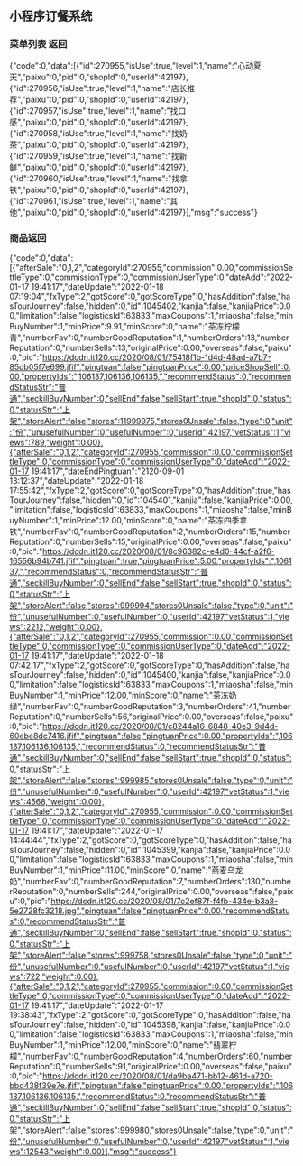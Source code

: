 ## 小程序订餐系统



### 菜单列表 返回

{"code":0,"data":[{"id":270955,"isUse":true,"level":1,"name":"心动夏天","paixu":0,"pid":0,"shopId":0,"userId":42197},{"id":270956,"isUse":true,"level":1,"name":"店长推荐","paixu":0,"pid":0,"shopId":0,"userId":42197},{"id":270957,"isUse":true,"level":1,"name":"找口感","paixu":0,"pid":0,"shopId":0,"userId":42197},{"id":270958,"isUse":true,"level":1,"name":"找奶茶","paixu":0,"pid":0,"shopId":0,"userId":42197},{"id":270959,"isUse":true,"level":1,"name":"找新鲜","paixu":0,"pid":0,"shopId":0,"userId":42197},{"id":270960,"isUse":true,"level":1,"name":"找拿铁","paixu":0,"pid":0,"shopId":0,"userId":42197},{"id":270961,"isUse":true,"level":1,"name":"其他","paixu":0,"pid":0,"shopId":0,"userId":42197}],"msg":"success"}



### 商品返回

{"code":0,"data":[{"afterSale":"0,1,2","categoryId":270955,"commission":0.00,"commissionSettleType":0,"commissionType":0,"commissionUserType":0,"dateAdd":"2022-01-17 19:41:17","dateUpdate":"2022-01-18 07:19:04","fxType":2,"gotScore":0,"gotScoreType":0,"hasAddition":false,"hasTourJourney":false,"hidden":0,"id":1045402,"kanjia":false,"kanjiaPrice":0.00,"limitation":false,"logisticsId":63833,"maxCoupons":1,"miaosha":false,"minBuyNumber":1,"minPrice":9.91,"minScore":0,"name":"茶冻柠檬青","numberFav":0,"numberGoodReputation":1,"numberOrders":13,"numberReputation":0,"numberSells":13,"originalPrice":0.00,"overseas":false,"paixu":0,"pic":"https://dcdn.it120.cc/2020/08/01/75418f1b-1d4d-48ad-a7b7-85db05f7e699.jfif","pingtuan":false,"pingtuanPrice":0.00,"priceShopSell":0.00,"propertyIds":",106137,106136,106135,","recommendStatus":0,"recommendStatusStr":"普通","seckillBuyNumber":0,"sellEnd":false,"sellStart":true,"shopId":0,"status":0,"statusStr":"上架","storeAlert":false,"stores":11999975,"stores0Unsale":false,"type":0,"unit":"份","unusefulNumber":0,"usefulNumber":0,"userId":42197,"vetStatus":1,"views":789,"weight":0.00},{"afterSale":"0,1,2","categoryId":270955,"commission":0.00,"commissionSettleType":0,"commissionType":0,"commissionUserType":0,"dateAdd":"2022-01-17 19:41:17","dateEndPingtuan":"2120-09-01 13:12:37","dateUpdate":"2022-01-18 17:55:42","fxType":2,"gotScore":0,"gotScoreType":0,"hasAddition":true,"hasTourJourney":false,"hidden":0,"id":1045401,"kanjia":false,"kanjiaPrice":0.00,"limitation":false,"logisticsId":63833,"maxCoupons":1,"miaosha":false,"minBuyNumber":1,"minPrice":12.00,"minScore":0,"name":"茶冻四季拿铁","numberFav":0,"numberGoodReputation":2,"numberOrders":15,"numberReputation":0,"numberSells":15,"originalPrice":0.00,"overseas":false,"paixu":0,"pic":"https://dcdn.it120.cc/2020/08/01/8c96382c-e4d0-44cf-a2f6-16556b94b741.jfif","pingtuan":true,"pingtuanPrice":5.00,"propertyIds":",106137,","recommendStatus":0,"recommendStatusStr":"普通","seckillBuyNumber":0,"sellEnd":false,"sellStart":true,"shopId":0,"status":0,"statusStr":"上架","storeAlert":false,"stores":999994,"stores0Unsale":false,"type":0,"unit":"份","unusefulNumber":0,"usefulNumber":0,"userId":42197,"vetStatus":1,"views":2212,"weight":0.00},{"afterSale":"0,1,2","categoryId":270955,"commission":0.00,"commissionSettleType":0,"commissionType":0,"commissionUserType":0,"dateAdd":"2022-01-17 19:41:17","dateUpdate":"2022-01-18 07:42:17","fxType":2,"gotScore":0,"gotScoreType":0,"hasAddition":false,"hasTourJourney":false,"hidden":0,"id":1045400,"kanjia":false,"kanjiaPrice":0.00,"limitation":false,"logisticsId":63833,"maxCoupons":1,"miaosha":false,"minBuyNumber":1,"minPrice":12.00,"minScore":0,"name":"茶冻奶绿","numberFav":0,"numberGoodReputation":3,"numberOrders":41,"numberReputation":0,"numberSells":56,"originalPrice":0.00,"overseas":false,"paixu":0,"pic":"https://dcdn.it120.cc/2020/08/01/c8244a16-6848-40e3-9d4d-60ebe8dc7416.jfif","pingtuan":false,"pingtuanPrice":0.00,"propertyIds":",106137,106136,106135,","recommendStatus":0,"recommendStatusStr":"普通","seckillBuyNumber":0,"sellEnd":false,"sellStart":true,"shopId":0,"status":0,"statusStr":"上架","storeAlert":false,"stores":999985,"stores0Unsale":false,"type":0,"unit":"份","unusefulNumber":0,"usefulNumber":0,"userId":42197,"vetStatus":1,"views":4568,"weight":0.00},{"afterSale":"0,1,2","categoryId":270955,"commission":0.00,"commissionSettleType":0,"commissionType":0,"commissionUserType":0,"dateAdd":"2022-01-17 19:41:17","dateUpdate":"2022-01-17 14:44:44","fxType":2,"gotScore":0,"gotScoreType":0,"hasAddition":false,"hasTourJourney":false,"hidden":0,"id":1045399,"kanjia":false,"kanjiaPrice":0.00,"limitation":false,"logisticsId":63833,"maxCoupons":1,"miaosha":false,"minBuyNumber":1,"minPrice":11.00,"minScore":0,"name":"燕麦乌龙奶","numberFav":0,"numberGoodReputation":7,"numberOrders":130,"numberReputation":0,"numberSells":244,"originalPrice":0.00,"overseas":false,"paixu":0,"pic":"https://dcdn.it120.cc/2020/08/01/7c2ef87f-f4fb-434e-b3a8-5e2728fc3218.jpg","pingtuan":false,"pingtuanPrice":0.00,"recommendStatus":0,"recommendStatusStr":"普通","seckillBuyNumber":0,"sellEnd":false,"sellStart":true,"shopId":0,"status":0,"statusStr":"上架","storeAlert":false,"stores":999758,"stores0Unsale":false,"type":0,"unit":"份","unusefulNumber":0,"usefulNumber":0,"userId":42197,"vetStatus":1,"views":722,"weight":0.00},{"afterSale":"0,1,2","categoryId":270955,"commission":0.00,"commissionSettleType":0,"commissionType":0,"commissionUserType":0,"dateAdd":"2022-01-17 19:41:17","dateUpdate":"2022-01-17 19:38:43","fxType":2,"gotScore":0,"gotScoreType":0,"hasAddition":false,"hasTourJourney":false,"hidden":0,"id":1045398,"kanjia":false,"kanjiaPrice":0.00,"limitation":false,"logisticsId":63833,"maxCoupons":1,"miaosha":false,"minBuyNumber":1,"minPrice":12.00,"minScore":0,"name":"翡翠柠檬","numberFav":0,"numberGoodReputation":4,"numberOrders":60,"numberReputation":0,"numberSells":91,"originalPrice":0.00,"overseas":false,"paixu":0,"pic":"https://dcdn.it120.cc/2020/08/01/da9ba471-bb12-461d-a720-bbd438f39e7e.jfif","pingtuan":false,"pingtuanPrice":0.00,"propertyIds":",106137,106136,106135,","recommendStatus":0,"recommendStatusStr":"普通","seckillBuyNumber":0,"sellEnd":false,"sellStart":true,"shopId":0,"status":0,"statusStr":"上架","storeAlert":false,"stores":999980,"stores0Unsale":false,"type":0,"unit":"份","unusefulNumber":0,"usefulNumber":0,"userId":42197,"vetStatus":1,"views":12543,"weight":0.00}],"msg":"success"}



